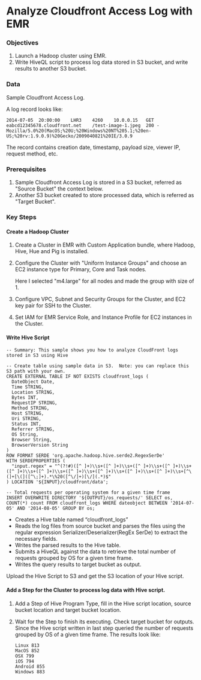 # Analyze Cloudfront Access Log with EMR

### Objectives
1. Launch a Hadoop cluster using EMR.
2. Write HiveQL script to process log data stored in S3 bucket, and write results to another S3 bucket.

### Data
Sample Cloudfront Access Log. 

A log record looks like:
```
2014-07-05	20:00:00	LHR3	4260	10.0.0.15	GET	eabcd12345678.cloudfront.net	/test-image-1.jpeg	200	-	Mozilla/5.0%20(MacOS;%20U;%20Windows%20NT%205.1;%20en-US;%20rv:1.9.0.9)%20Gecko/2009040821%20IE/3.0.9
```
The record contains creation date, timestamp, payload size, viewer IP, request method, etc.

### Prerequisites
1. Sample Cloudfront Access Log is stored in a S3 bucket, referred as "Source Bucket" the context below.
2. Another S3 bucket created to store processed data, which is referred as "Target Bucket".

### Key Steps
#### Create a Hadoop Cluster
1. Create a Cluster in EMR with Custom Application bundle, where Hadoop, Hive, Hue and Pig is installed.

2. Configure the Cluster with "Uniform Instance Groups" and choose an EC2 instance type for Primary, Core and Task nodes. 
	
	Here I selected "m4.large" for all nodes and made the group with size of 1. 
	
3. Configure VPC, Subnet and Security Groups for the Cluster, and EC2 key pair for SSH to the Cluster.

4. Set IAM for EMR Service Role, and Instance Profile for EC2 instances in the Cluster.

#### Write Hive Script
```
-- Summary: This sample shows you how to analyze CloudFront logs stored in S3 using Hive

-- Create table using sample data in S3.  Note: you can replace this S3 path with your own.
CREATE EXTERNAL TABLE IF NOT EXISTS cloudfront_logs (
  DateObject Date,
  Time STRING,
  Location STRING,
  Bytes INT,
  RequestIP STRING,
  Method STRING,
  Host STRING,
  Uri STRING,
  Status INT,
  Referrer STRING,
  OS String,
  Browser String,
  BrowserVersion String
)
ROW FORMAT SERDE 'org.apache.hadoop.hive.serde2.RegexSerDe'
WITH SERDEPROPERTIES (
  "input.regex" = "^(?!#)([^ ]+)\\s+([^ ]+)\\s+([^ ]+)\\s+([^ ]+)\\s+([^ ]+)\\s+([^ ]+)\\s+([^ ]+)\\s+([^ ]+)\\s+([^ ]+)\\s+([^ ]+)\\s+[^\(]+[\(]([^\;]+).*\%20([^\/]+)[\/](.*)$"
) LOCATION '${INPUT}/cloudfront/data';

-- Total requests per operating system for a given time frame
INSERT OVERWRITE DIRECTORY '${OUTPUT}/os_requests/' SELECT os, COUNT(*) count FROM cloudfront_logs WHERE dateobject BETWEEN '2014-07-05' AND '2014-08-05' GROUP BY os;
```
- Creates a Hive table named “cloudfront_logs”
- Reads the log files from source bucket and parses the files using the regular expression Serializer/Deserializer(RegEx SerDe) to extract the necessary fields. 
- Writes the parsed results to the Hive table. 
- Submits a HiveQL against the data to retrieve the total number of requests grouped by OS for a given time frame.
- Writes the query results to target bucket as output.

Upload the Hive Script to S3 and get the S3 location of your Hive script.

#### Add a Step for the Cluster to process log data with Hive script.
1. Add a Step of Hive Program Type, fill in the Hive script location, source bucket location and target bucket location. 
2. Wait for the Step to finish its executing. Check target bucket for outputs. 
	Since the Hive script written in last step queried the number of requests grouped by OS of a given time frame. The results look like:
	
	```
	Linux 813
	MacOS 852
	OSX 799
	iOS 794
	Android 855
	Windows 883
	```

 
